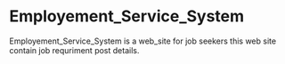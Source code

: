# Employement_Service_System
Employement_Service_System is  a web_site for job seekers this web site contain job requriment post details.
